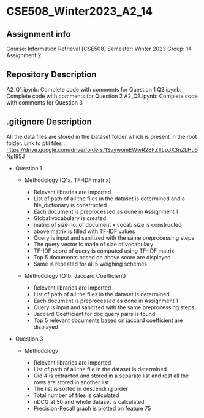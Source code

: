 # CSE508_Winter2023_A2_14

## Assignment info

Course: Information Retrieval [CSE508]
Semester: Winter 2023
Group: 14
Assignment 2


## Repository Description

A2_Q1.ipynb: Complete code with comments for Question 1
Q2.ipynb: Complete code with comments for Question 2 
A2_Q3.ipynb: Complete code with comments for Question 3


## .gitignore Description

All the data files are stored in the Dataset folder which is present in the root folder. Link to pkl files : https://drive.google.com/drive/folders/1SvywomEWwR28FZTLpJX3nZLHu5NpI95J 


* Question 1

  * Methodology (Q1a. TF-IDF matrix)
    * Relevant libraries are imported
    * List of path of all the files in the dataset is determined and a file_dictionary is constructed
    * Each document is preprocessed as done in Assignment 1
    * Global vocabulary is created
    * matrix of size no. of document x vocab size is constructed
    * above matrix is filled with TF-IDF values
    * Query is input and sanitized with the same preprocessing steps
    * The query vector is made of size of vocabulary
    * TF-IDF score of query is computed using TF-IDF matrix
    * Top 5 documents based on above score are displayed
    * Same is repeated for all 5 weighing schemes
    
  * Methodology (Q1b. Jaccard Coefficient)
    * Relevant libraries are imported
    * List of path of all the files in the dataset is determined
    * Each document is preprocessed as done in Assignment 1
    * Query is input and sanitized with the same preprocessing steps
    * Jaccard Coefficient for doc,query pairs is found
    * Top 5 relevant documents based on jaccard coefficient are displayed
    
    
* Question 3

  * Methodology
  
    * Relevant libraries are imported
    * List of path of all the file in the dataset is determined
    * Qid:4 is extracted and stored in a separate list and rest all the rows are stored in another list
    * The list is sorted in descending order
    * Total number of files is calculated
    * nDCG at 50 and whole dataset is calculated
    * Precision-Recall graph is plotted on feature 75
